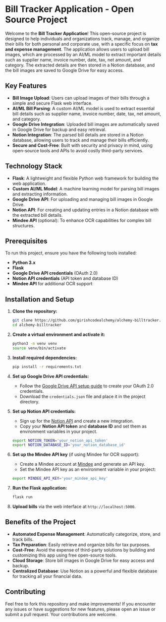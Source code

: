  # Bill Tracker Application - Open Source Project

 Welcome to the **Bill Tracker Application**! This open-source project is designed to help individuals and organizations track, manage, and organize their bills for both personal and corporate use, with a specific focus on **tax and expense management**. The application allows users to upload bill images, which are processed by an AI/ML model to extract important details such as supplier name, invoice number, date, tax, net amount, and category. The extracted details are then stored in a Notion database, and the bill images are saved to Google Drive for easy access.

 ## Key Features

 - **Bill Image Upload**: Users can upload images of their bills through a simple and secure Flask web interface.
 - **AI/ML Bill Parsing**: A custom AI/ML model is used to extract essential bill details such as supplier name, invoice number, date, tax, net amount, and category.
 - **Google Drive Integration**: Uploaded bill images are automatically saved in Google Drive for backup and easy retrieval.
 - **Notion Integration**: The parsed bill details are stored in a Notion database, allowing users to track and manage their bills efficiently.
 - **Secure and Cost-Free**: Built with security and privacy in mind, using open-source tools and APIs to avoid costly third-party services.

 ## Technology Stack

 - **Flask**: A lightweight and flexible Python web framework for building the web application.
 - **Custom AI/ML Model**: A machine learning model for parsing bill images and extracting information.
 - **Google Drive API**: For uploading and managing bill images in Google Drive.
 - **Notion API**: For creating and updating entries in a Notion database with the extracted bill details.
 - **Mindee API** (optional): To enhance OCR capabilities for complex bill structures.

 ## Prerequisites

 To run this project, ensure you have the following tools installed:

 - **Python 3.x**
 - **Flask**
 - **Google Drive API credentials** (OAuth 2.0)
 - **Notion API credentials** (API token and database ID)
  - **Mindee API** for additional OCR support

 ## Installation and Setup

 1. **Clone the repository:**

    ```bash
    git clone https://github.com/girishcodealchemy/alchemy-billtracker.git
    cd alchemy-billtracker
    ```

 2. **Create a virtual environment and activate it:**

    ```bash
    python3 -m venv venv
    source venv/bin/activate
    ```

 3. **Install required dependencies:**

    ```bash
    pip install -r requirements.txt
    ```

 4. **Set up Google Drive API credentials:**

    - Follow the [Google Drive API setup guide](https://developers.google.com/drive/api/v3/quickstart/python) to create your OAuth 2.0 credentials.
    - Download the `credentials.json` file and place it in the project directory.

 5. **Set up Notion API credentials:**

    - Sign up for the [Notion API](https://www.notion.so/my-integrations) and create a new integration.
    - Copy your **Notion API token** and **database ID** and set them as environment variables in your project.

    ```bash
    export NOTION_TOKEN='your_notion_api_token'
    export NOTION_DATABASE_ID='your_notion_database_id'
    ```

 6. **Set up the Mindee API key** (if using Mindee for OCR support):

    - Create a Mindee account at [Mindee](https://mindee.com/) and generate an API key.
    - Set the Mindee API key as an environment variable in your project:

    ```bash
    export MINDEE_API_KEY='your_mindee_api_key'
    ```

 7. **Run the Flask application:**

    ```bash
    flask run
    ```

 8. **Upload bills** via the web interface at `http://localhost:5000`.

 
 ## Benefits of the Project

 - **Automated Expense Management**: Automatically categorize, store, and track bills.
 - **Tax Preparation**: Easily retrieve and organize bills for tax purposes.
 - **Cost-Free**: Avoid the expense of third-party solutions by building and customizing this app using free open-source tools.
 - **Cloud Storage**: Store bill images in Google Drive for easy access and backup.
 - **Centralized Database**: Use Notion as a powerful and flexible database for tracking all your financial data.

 ## Contributing

 Feel free to fork this repository and make improvements! If you encounter any issues or have suggestions for new features, please open an issue or submit a pull request. Your contributions are welcome.


